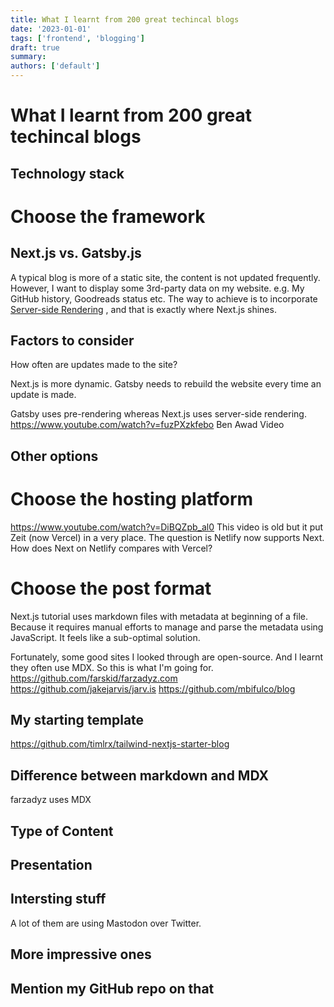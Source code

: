 ```yaml
---
title: What I learnt from 200 great techincal blogs
date: '2023-01-01'
tags: ['frontend', 'blogging']
draft: true
summary:
authors: ['default']
---
```


# What I learnt from 200 great techincal blogs

## Technology stack

# Choose the framework

## Next.js vs. Gatsby.js

A typical blog is more of a static site, the content is not updated frequently.
However, I want to display some 3rd-party data on my website. e.g. My GitHub history, Goodreads status etc.
The way to achieve is to incorporate [Server-side Rendering](TODO) , and that is exactly where Next.js shines.

## Factors to consider

How often are updates made to the site?

Next.js is more dynamic.
Gatsby needs to rebuild the website every time an update is made.

Gatsby uses pre-rendering whereas Next.js uses server-side rendering.
https://www.youtube.com/watch?v=fuzPXzkfebo Ben Awad Video

## Other options

# Choose the hosting platform

https://www.youtube.com/watch?v=DiBQZpb_al0
This video is old but it put Zeit (now Vercel) in a very place.
The question is Netlify now supports Next.
How does Next on Netlify compares with Vercel?

# Choose the post format

Next.js tutorial uses markdown files with metadata at beginning of a file.
Because it requires manual efforts to manage and parse the metadata using JavaScript. It feels like a sub-optimal solution.

Fortunately, some good sites I looked through are open-source. And I learnt they often use MDX.
So this is what I'm going for.
https://github.com/farskid/farzadyz.com
https://github.com/jakejarvis/jarv.is
https://github.com/mbifulco/blog

## My starting template

https://github.com/timlrx/tailwind-nextjs-starter-blog

## Difference between markdown and MDX

farzadyz uses MDX

## Type of Content

## Presentation

## Intersting stuff

A lot of them are using Mastodon over Twitter.

## More impressive ones

## Mention my GitHub repo on that
